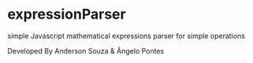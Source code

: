 # expressionParser
simple Javascript mathematical expressions parser for simple operations

Developed By Anderson Souza & Ângelo Pontes
